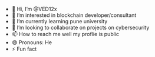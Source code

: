 - 👋 Hi, I’m @VED12x
- 👀 I’m interested in blockchain developer/consultant
- 🌱 I’m currently learning pune university
- 💞️ I’m looking to collaborate on projects on cybersecurity
- 📫 How to reach me well my proflie is public 
- 😄 Pronouns: He
- ⚡ Fun fact

<!---
VED12x/VED12x is a ✨ special ✨ repository because its `README.md` (this file) appears on your GitHub profile.
You can click the Preview link to take a look at your changes.
--->

